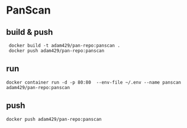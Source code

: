 # PanScan


## build & push

```
 docker build -t adam429/pan-repo:panscan .
 docker push adam429/pan-repo:panscan
```

## run

`docker container run -d -p 80:80  --env-file ~/.env --name panscan adam429/pan-repo:panscan`

## push

`docker push adam429/pan-repo:panscan`
